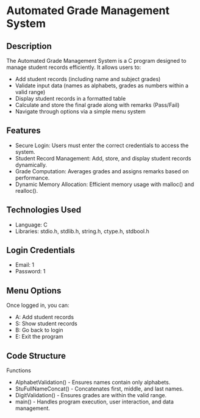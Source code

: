 <h1>Automated Grade Management System</h1>

<h2>Description</h2>

<p>The Automated Grade Management System is a C program designed to manage student records efficiently. It allows users to:</p>

<ul>
  <li>Add student records (including name and subject grades)</li>
  <li>Validate input data (names as alphabets, grades as numbers within a valid range)</li>
  <li>Display student records in a formatted table</li>
  <li>Calculate and store the final grade along with remarks (Pass/Fail)</li>
  <li>Navigate through options via a simple menu system</li>
</ul>

<h2>Features</h2>
<ul>
  <li>Secure Login: Users must enter the correct credentials to access the system.</li>
  <li>Student Record Management: Add, store, and display student records dynamically.</li>
  <li>Grade Computation: Averages grades and assigns remarks based on performance.</li>
  <li>Dynamic Memory Allocation: Efficient memory usage with malloc() and realloc().</li>
</ul>

<h2>Technologies Used</h2>
<ul>
  <li>Language: C</li>
  <li>Libraries: stdio.h, stdlib.h, string.h, ctype.h, stdbool.h</li>
</ul>

<h2>Login Credentials</h2>
<ul>
  <li>Email: 1</li>
  <li>Password: 1</li>
</ul>

<h2>Menu Options</h2>
<p>Once logged in, you can:</p>
<ul>
  <li>A: Add student records</li>
  <li>S: Show student records</li>
  <li>B: Go back to login</li>
  <li>E: Exit the program</li>
</ul>

<h2>Code Structure</h2>

Functions
<ul>
  <li>AlphabetValidation() - Ensures names contain only alphabets.</li>
  <li>StuFullNameConcat() - Concatenates first, middle, and last names.</li>
  <li>DigitValidation() - Ensures grades are within the valid range.</li>
  <li>main() - Handles program execution, user interaction, and data management.</li>
</ul>
